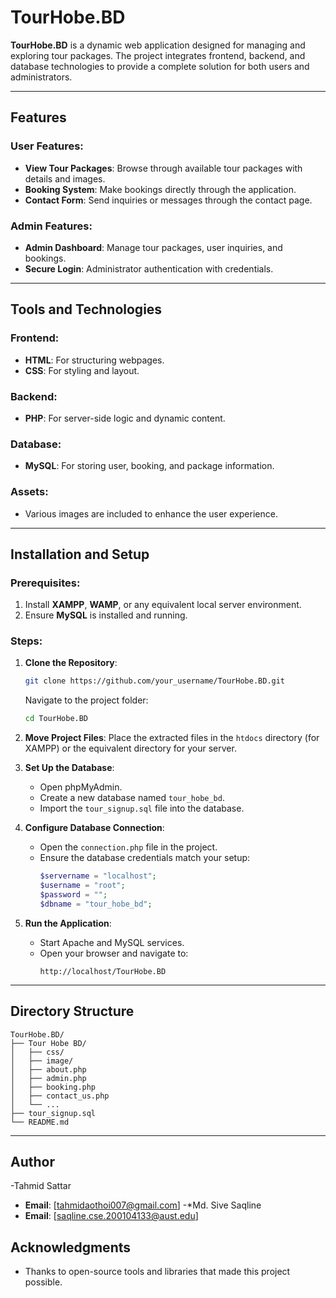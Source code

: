 # TourHobe.BD

**TourHobe.BD** is a dynamic web application designed for managing and exploring tour packages. The project integrates frontend, backend, and database technologies to provide a complete solution for both users and administrators.

---

## Features

### User Features:
- **View Tour Packages**: Browse through available tour packages with details and images.
- **Booking System**: Make bookings directly through the application.
- **Contact Form**: Send inquiries or messages through the contact page.

### Admin Features:
- **Admin Dashboard**: Manage tour packages, user inquiries, and bookings.
- **Secure Login**: Administrator authentication with credentials.

---

## Tools and Technologies

### Frontend:
- **HTML**: For structuring webpages.
- **CSS**: For styling and layout.

### Backend:
- **PHP**: For server-side logic and dynamic content.

### Database:
- **MySQL**: For storing user, booking, and package information.

### Assets:
- Various images are included to enhance the user experience.

---

## Installation and Setup

### Prerequisites:
1. Install **XAMPP**, **WAMP**, or any equivalent local server environment.
2. Ensure **MySQL** is installed and running.

### Steps:
1. **Clone the Repository**:
   ```bash
   git clone https://github.com/your_username/TourHobe.BD.git
   ```
   Navigate to the project folder:
   ```bash
   cd TourHobe.BD
   ```

2. **Move Project Files**:
   Place the extracted files in the `htdocs` directory (for XAMPP) or the equivalent directory for your server.

3. **Set Up the Database**:
   - Open phpMyAdmin.
   - Create a new database named `tour_hobe_bd`.
   - Import the `tour_signup.sql` file into the database.

4. **Configure Database Connection**:
   - Open the `connection.php` file in the project.
   - Ensure the database credentials match your setup:
     ```php
     $servername = "localhost";
     $username = "root";
     $password = "";
     $dbname = "tour_hobe_bd";
     ```

5. **Run the Application**:
   - Start Apache and MySQL services.
   - Open your browser and navigate to:
     ```
     http://localhost/TourHobe.BD
     ```

---

## Directory Structure
```
TourHobe.BD/
├── Tour Hobe BD/
│   ├── css/
│   ├── image/
│   ├── about.php
│   ├── admin.php
│   ├── booking.php
│   ├── contact_us.php
│   └── ...
├── tour_signup.sql
└── README.md
```

---

## Author
-Tahmid Sattar 
- **Email**: [tahmidaothoi007@gmail.com]
-*Md. Sive Saqline
- **Email**: [saqline.cse.200104133@aust.edu]


## Acknowledgments
- Thanks to open-source tools and libraries that made this project possible.
